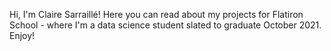 Hi, I'm Claire Sarraillé! Here you can read about my projects for Flatiron School - where I'm a data science student slated to graduate October 2021. Enjoy!
